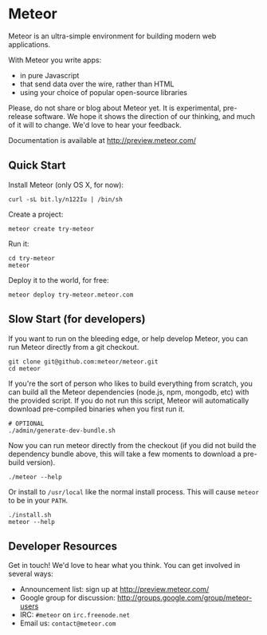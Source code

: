 # Meteor

Meteor is an ultra-simple environment for building modern web
applications.

With Meteor you write apps:

* in pure Javascript
* that send data over the wire, rather than HTML
* using your choice of popular open-source libraries

Please, do not share or blog about Meteor yet.  It is experimental,
pre-release software.  We hope it shows the direction of our thinking,
and much of it will to change.  We'd love to hear your feedback.

Documentation is available at http://preview.meteor.com/

## Quick Start

Install Meteor (only OS X, for now):

    curl -sL bit.ly/n122Iu | /bin/sh

Create a project:

    meteor create try-meteor

Run it:

    cd try-meteor
    meteor

Deploy it to the world, for free:

    meteor deploy try-meteor.meteor.com

## Slow Start (for developers)

If you want to run on the bleeding edge, or help develop Meteor, you
can run Meteor directly from a git checkout.

    git clone git@github.com:meteor/meteor.git
    cd meteor

If you're the sort of person who likes to build everything from scratch,
you can build all the Meteor dependencies (node.js, npm, mongodb, etc)
with the provided script. If you do not run this script, Meteor will
automatically download pre-compiled binaries when you first run it.

    # OPTIONAL
    ./admin/generate-dev-bundle.sh

Now you can run meteor directly from the checkout (if you did not
build the dependency bundle above, this will take a few moments to
download a pre-build version).

    ./meteor --help

Or install to ```/usr/local``` like the normal install process. This
will cause ```meteor``` to be in your ```PATH```.

    ./install.sh
    meteor --help

## Developer Resources

Get in touch! We'd love to hear what you think. You can get involved
in several ways:

* Announcement list: sign up at http://preview.meteor.com/
* Google group for discussion: http://groups.google.com/group/meteor-users
* IRC: ```#meteor``` on ```irc.freenode.net```
* Email us: ```contact@meteor.com```
